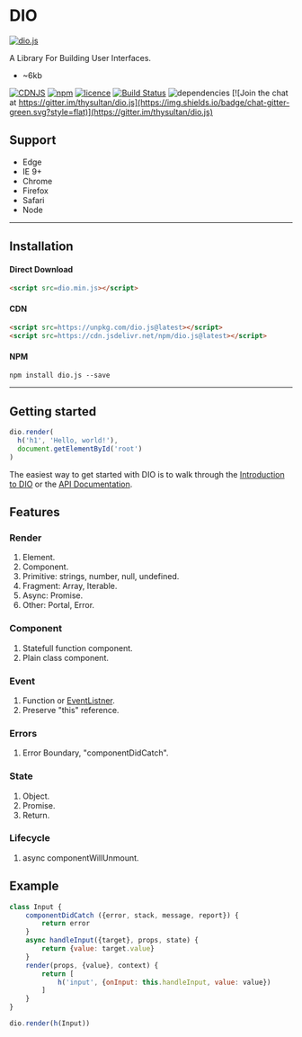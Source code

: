 # DIO

[![dio.js](https://dio.js.org/imgs/logo.svg)](https://dio.js.org/)

A Library For Building User Interfaces.

- ~6kb

[![CDNJS](https://img.shields.io/cdnjs/v/dio.svg?style=flat)](https://cdnjs.com/libraries/dio)
[![npm](https://img.shields.io/npm/v/dio.js.svg?style=flat)](https://www.npmjs.com/package/dio.js) [![licence](https://img.shields.io/badge/licence-MIT-blue.svg?style=flat)](https://github.com/thysultan/dio.js/blob/master/LICENSE.md) [![Build Status](https://semaphoreci.com/api/v1/thysultan/dio-js/branches/master/shields_badge.svg)](https://semaphoreci.com/thysultan/dio-js)
 ![dependencies](https://img.shields.io/badge/dependencies-none-green.svg?style=flat) [![Join the chat at https://gitter.im/thysultan/dio.js](https://img.shields.io/badge/chat-gitter-green.svg?style=flat)](https://gitter.im/thysultan/dio.js)

## Support

* Edge
* IE 9+
* Chrome
* Firefox
* Safari
* Node

---

## Installation

#### Direct Download

```html
<script src=dio.min.js></script>
```

#### CDN

```html
<script src=https://unpkg.com/dio.js@latest></script>
<script src=https://cdn.jsdelivr.net/npm/dio.js@latest></script>
```

#### NPM

```
npm install dio.js --save
```

---

## Getting started

```js
dio.render(
  h('h1', 'Hello, world!'),
  document.getElementById('root')
)
```

The easiest way to get started with DIO is to walk through the [Introduction to DIO](https://dio.js.org/introduction.html) or the [API Documentation](https://dio.js.org/api.html).

## Features

### Render

1. Element.
1. Component.
1. Primitive: strings, number, null, undefined.
1. Fragment: Array, Iterable.
1. Async: Promise.
1. Other: Portal, Error.

### Component

1. Statefull function component.
1. Plain class component.

### Event

1. Function or [EventListner](https://developer.mozilla.org/en/docs/Web/API/EventListener).
1. Preserve "this" reference.

### Errors

1. Error Boundary, "componentDidCatch".

### State

1. Object.
1. Promise.
1. Return.

### Lifecycle

1. async componentWillUnmount.

## Example

```js
class Input {
	componentDidCatch ({error, stack, message, report}) {
		return error
	}
	async handleInput({target}, props, state) {
		return {value: target.value}
	}
	render(props, {value}, context) {
		return [
			h('input', {onInput: this.handleInput, value: value})
		]
	}
}

dio.render(h(Input))
```
